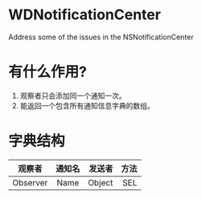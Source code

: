 # WDNotificationCenter
Address some of the issues in the NSNotificationCenter

# 有什么作用?
1. 观察者只会添加同一个通知一次。
2. 能返回一个包含所有通知信息字典的数组。

# 字典结构
|观察者|通知名|发送者|方法|
| ----|:----:| ---:| ---:|
|Observer|Name|Object|SEL|

